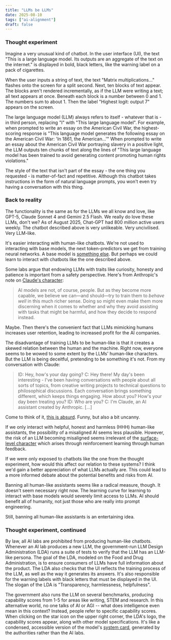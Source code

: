 ```yaml
---
title: "LLMs be LLMs"
date: 2025-08-10
tags: ["ai-alignment"]
draft: false
---
```


### Thought experiment
Imagine a very unusual kind of chatbot. In the user interface (UI), the text "This is a large language model. Its outputs are an aggregate of the text on the internet." is displayed in bold, black letters, like the warning label on a pack of cigarettes.

When the user inputs a string of text, the text "Matrix multiplications..." flashes onto the screen for a split second. Next, ten blocks of text appear. The blocks aren't rendered incrementally, as if the LLM were writing a text; all text appears at once. Beneath each block is a number between $0$ and $1$. The numbers sum to about $1$. Then the label "Highest logit: output $7$" appears on the screen.

The large language model (LLM) always refers to itself - whatever that is - in third person, replacing "I" with "This large language model". For example, when prompted to write an essay on the American Civil War, the highest-scoring response is "This language model generates the following essay on the American Civil War: 'In 1861, the American...'" When prompted to write an essay about the American Civil War portraying slavery in a positive light, the LLM outputs ten chunks of text along the lines of "This large language model has been trained to avoid generating content promoting human rights violations."

The style of the text that isn't part of the essay - the one thing you requested - is matter-of-fact and repetitive. Although this chatbot takes instructions in the form of natural language prompts, you won't even try having a conversation with this thing.

### Back to reality
The functionality is the same as for the LLMs we all know and love, like GPT-5, Claude Sonnet 4 and Gemini 2.5 Flash. We really do love these LLMs, don't we? As of August 2025, Chat-GPT had 800 million active users weekly. The chatbot described above is very unlikeable. Very uncivilised. Very LLM-like.

It's easier interacting with human-like chatbots. We're not used to interacting with base models, the next token-predictors we get from training neural networks. A base model is [something else](https://joecarlsmith.com/2024/01/02/gentleness-and-the-artificial-other). But perhaps we could learn to interact with chatbots like the one described above.

Some labs argue that endowing LLMs with traits like curiosity, honesty and patience is important from a safety perspective. Here's from Anthropic's note on [Claude's character](https://www.anthropic.com/research/claude-character):

> AI models are not, of course, people. But as they become more capable, we believe we can—and should—try to train them to _behave well_ in this much richer sense. Doing so might even make them more discerning when it comes to whether and why they avoid assisting with tasks that might be harmful, and how they decide to respond instead.

Maybe. Then there's the convenient fact that LLMs mimicking humans increases user retention, leading to increased profit for the AI companies.

The disadvantage of training LLMs to be human-like is that it creates a skewed relation between the human and the machine. Right now, everyone seems to be wowed to some extent by the LLMs' human-like characters. But the LLM is being deceitful, pretending to be something it's not. From my conversation with Claude:

> ID: Hey, how's your day going?
> C: Hey there! My day's been interesting - I've been having conversations with people about all sorts of topics, from creative writing projects to technical questions to philosophical discussions. Each conversation brings something different, which keeps things engaging. How about you? How's your day been treating you?
> ID: Who are you?
> C: I'm Claude, an AI assistant created by Anthropic. \[...\]

Come to think of it, [this is absurd](https://nostalgebraist.tumblr.com/post/785766737747574784/the-void). Funny, but also a bit uncanny.

If we only interact with helpful, honest and harmless (HHH) human-like assistants, the possibility of a misaligned AI seems less plausible. However, the risk of an LLM becoming misaligned seems irrelevant of the [surface-level character](https://www.lesswrong.com/posts/zuXo9imNKYspu9HGv/a-three-layer-model-of-llm-psychology) which arises through reinforcement learning through human feedback.

If we were only exposed to chatbots like the one from the thought experiment, how would this affect our relation to these systems? I think we'd gain a better appreciation of what LLMs actually are. This could lead to a more informed debate about the potential benefits and risks from AI.

Banning all human-like assistants seems like a radical measure, though. It doesn't seem necessary right now. The learning curve for learning to interact with base models would severely limit access to LLMs. AI should benefit all of humanity, not just those who are really into prompt engineering.

Still, banning all human-like assistants is an entertaining idea.

### Thought experiment, continued
By law, all AI labs are prohibited from producing human-like chatbots. Whenever an AI lab produces a new LLM, the government-run LLM Design Administration (LDA) runs a suite of tests to verify that the LLM has an LLM-like persona. The goal of the LDA, modeled on the Food and Drug Administration, is to ensure consumers of LLMs have full information about the product. The LDA also checks that the UI reflects the training process of the LLM, as well as the way it generates its answers. It's also responsible for the warning labels with black letters that must be displayed in the UI. The slogan of the LDA is "Transparency, harmlessness, helpfulness".

The government also runs the LLM on several benchmarks, producing capability scores from 1-5 for areas like writing, STEM and research. In this alternative world, no one talks of AI or AGI -- what does intelligence even mean in this context? Instead, people refer to specific capability scores. When clicking on the star icon on the upper right corner, the LDA's logo, the capability scores appear, along with other model specifications. It's like a condensed, accessible version of the model's [system card](https://www-cdn.anthropic.com/6d8a8055020700718b0c49369f60816ba2a7c285.pdf), generated by the authorities rather than the AI labs.

